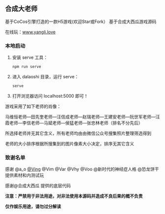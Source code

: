 ## 合成大老师

基于CoCos引擎打造的一款H5游戏(欢迎Star或Fork）
基于合成大西瓜游戏源码

在线玩：www.yangli.love


### 本地启动

1. 安装 serve 工具：

    ```bash
    npm run serve
    ```

2. 进入 dalaoshi 目录，运行 serve：

    ```bash
    serve
    ```
   
3. 打开浏览器访问 localhost:5000 即可！



游戏采用了如下老师的肖像：

马维恒老师—田先奎老师—汪信成老师—赵瑞老师—王建安老师—阮世军老师—汪霞老师—李信老师—马斌老师—侯猛老师—张忠林老师（排名不分先后）

所选择老师并无其它含义，所有老师均由由微信公众号搜集照片整理筛选得到    

老师的大小排序根据所搜集到的图片像素大小决定，排序无其它含义

### 致谢名单

感谢 @a_o [@Ving](https://github.com/Ving-Github) @Vim @Var @Vhy @Voo  @新时代的神经症人格 @恐龙饼干 提供素材和内测试玩 

感谢@合成大西瓜 提供的底层代码

**注意：严禁用于非法用途，对非法使用本源码并造成不良后果的概不负责**    

**仅作娱乐用途，请勿过分解读**

